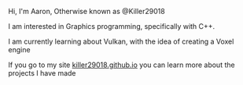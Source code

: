 Hi, I'm Aaron, Otherwise known as @Killer29018

I am interested in Graphics programming, specifically with C++.

I am currently learning about Vulkan, with the idea of creating a Voxel engine

If you go to my site [killer29018.github.io](https://killer29018.github.io)
you can learn more about the projects I have made
